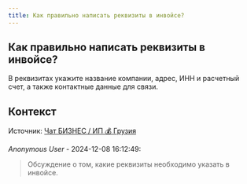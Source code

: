 ```yaml
---
title: Как правильно написать реквизиты в инвойсе?
---
```


## Как правильно написать реквизиты в инвойсе?

В реквизитах укажите название компании, адрес, ИНН и расчетный счет, а также контактные данные для связи.

## Контекст

Источник: [Чат БИЗНЕС / ИП 💰 Грузия](https://t.me/ip_ge)

_Anonymous User_ - 2024-12-08 16:12:49:

> Обсуждение о том, какие реквизиты необходимо указать в инвойсе.
